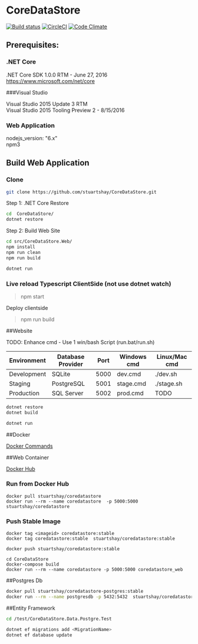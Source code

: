 # CoreDataStore

[![Build status](https://ci.appveyor.com/api/projects/status/4j2ebt69uw0e0wmg/branch/master?svg=true)](https://ci.appveyor.com/project/StuartShay/coredatastore/branch/master)
[![CircleCI](https://circleci.com/gh/stuartshay/CoreDataStore.svg?style=svg)](https://circleci.com/gh/stuartshay/CoreDataStore)
[![Code Climate](https://codeclimate.com/github/stuartshay/CoreDataStore/badges/gpa.svg)](https://codeclimate.com/github/stuartshay/CoreDataStore)

## Prerequisites:

### .NET Core 
.NET Core SDK 1.0.0 RTM  - June 27, 2016    
https://www.microsoft.com/net/core  

###Visual Studio  

Visual Studio 2015 Update 3 RTM     
Visual Studio 2015 Tooling Preview 2 - 8/15/2016

### Web Application
nodejs_version: "6.x"    
npm3

## Build Web Application

### Clone

```bash
git clone https://github.com/stuartshay/CoreDataStore.git
```

Step 1: .NET Core Restore
```bash
cd  CoreDataStore/
dotnet restore
```

Step 2: Build Web Site

```bash
cd src/CoreDataStore.Web/
npm install
npm run clean
npm run build

dotnet run
```


### Live reload Typescript ClientSide (not use dotnet watch)
> npm start

Deploy clientside
> npm run build


##Website

TODO: Enhance cmd - Use 1 win/bash Script (run.bat/run.sh)    

| Environment   | Database Provider     | Port  | Windows cmd  | Linux/Mac cmd
|---------------| ----------------------|:-----:|--------------|--------------
| Development   | SQLite                | 5000  | dev.cmd      | ./dev.sh   
| Staging       | PostgreSQL            | 5001  | stage.cmd    | ./stage.sh
| Production    | SQL Server            | 5002  | prod.cmd     | TODO


```bash
dotnet restore
dotnet build

dotnet run
```
##Docker   

[Docker Commands](docker/README.md)      

##Web Container

[Docker Hub](https://hub.docker.com/r/stuartshay/coredatastore/ )

### Run from Docker Hub
```
docker pull stuartshay/coredatastore
docker run --rm --name coredatastore  -p 5000:5000  stuartshay/coredatastore
```

### Push Stable Image 
```
docker tag <imageid> coredatastore:stable
docker tag coredatastore:stable  stuartshay/coredatastore:stable

docker push stuartshay/coredatastore:stable
```

```
cd CoreDataStore
docker-compose build
docker run --rm --name coredatastore -p 5000:5000 coredatastore_web
```

##Postgres Db

```bash
docker pull stuartshay/coredatastore-postgres:stable
docker run --rm --name postgresdb -p 5432:5432  stuartshay/coredatastore-postgres:stable  
```

##Entity Framework

```bash
cd /test/CoreDataStore.Data.Postgre.Test

dotnet ef migrations add <MigrationName>
dotnet ef database update
```

